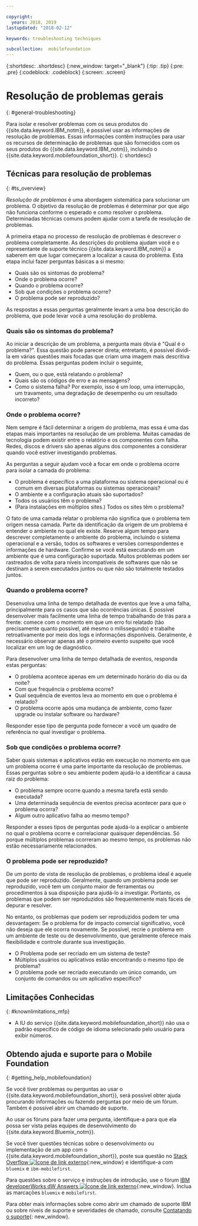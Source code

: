```yaml
---

copyright:
  years: 2018, 2019
lastupdated: "2018-02-12"

keywords: troubleshooting techniques

subcollection:  mobilefoundation
---
```


{:shortdesc: .shortdesc}
{:new_window: target="_blank"}
{:tip: .tip}
{:pre: .pre}
{:codeblock: .codeblock}
{:screen: .screen}

# Resolução de problemas gerais
{: #general-troubleshooting}

Para isolar e resolver problemas com os seus produtos do {{site.data.keyword.IBM_notm}}, é possível usar as informações de resolução de problemas. Essas informações contêm instruções para usar os recursos de determinação de problemas que são fornecidos com os seus produtos do {{site.data.keyword.IBM_notm}}, incluindo o {{site.data.keyword.mobilefoundation_short}}.
{: shortdesc}

## Técnicas para resolução de problemas
{: #ts_overview}

*Resolução de problemas* é uma abordagem sistemática para solucionar um problema. O objetivo da resolução de problemas é determinar por que algo não funciona conforme o esperado e como resolver o problema. Determinadas técnicas comuns podem ajudar com a tarefa de resolução de problemas.

A primeira etapa no processo de resolução de problemas é descrever o problema completamente. As descrições do problema ajudam você e o representante de suporte técnico {{site.data.keyword.IBM_notm}} a saberem em que lugar começarem a localizar a causa do problema. Esta etapa inclui fazer perguntas básicas a si mesmo:

- Quais são os sintomas do problema?
- Onde o problema ocorre?
- Quando o problema ocorre?
- Sob que condições o problema ocorre?
- O problema pode ser reproduzido?

As respostas a essas perguntas geralmente levam a uma boa descrição do problema, que pode levar você a uma resolução do problema.

### Quais são os sintomas do problema?

Ao iniciar a descrição de um problema, a pergunta mais óbvia é "Qual é o problema?". Essa questão pode parecer direta; entretanto, é possível dividi-la em várias questões mais focadas que criam uma imagem mais descritiva do problema. Essas perguntas podem incluir o seguinte,

- Quem, ou o que, está relatando o problema?
- Quais são os códigos de erro e as mensagens?
- Como o sistema falha? Por exemplo, isso é um loop, uma interrupção, um travamento, uma degradação de desempenho ou um resultado incorreto?

### Onde o problema ocorre?

Nem sempre é fácil determinar a origem do problema, mas essa é uma das etapas mais importantes na resolução de um problema. Muitas camadas de tecnologia podem existir entre o relatório e os componentes com falha. Redes, discos e drivers são apenas alguns dos componentes a considerar quando você estiver investigando problemas.

As perguntas a seguir ajudam você a focar em onde o problema ocorre para isolar a camada do problema:

- O problema é específico a uma plataforma ou sistema operacional ou é comum em diversas plataformas ou sistemas operacionais?
- O ambiente e a configuração atuais são suportados?
- Todos os usuários têm o problema?
- (Para instalações em múltiplos sites.) Todos os sites têm o problema?

O fato de uma camada relatar o problema não significa que o problema tem origem nessa camada. Parte da identificação da origem de um problema é entender o ambiente no qual ele existe. Reserve algum tempo para descrever completamente o ambiente do problema, incluindo o sistema operacional e a versão, todos os softwares e versões correspondentes e informações de hardware. Confirme se você está executando em um ambiente que é uma configuração suportada. Muitos problemas podem ser rastreados de volta para níveis incompatíveis de softwares que não se destinam a serem executados juntos ou que não são totalmente testados juntos.

### Quando o problema ocorre?

Desenvolva uma linha de tempo detalhada de eventos que leve a uma falha, principalmente para os casos que são ocorrências únicas. É possível desenvolver mais facilmente uma linha de tempo trabalhando de trás para a frente: comece com o momento em que um erro foi relatado (tão precisamente quanto possível, até mesmo o milissegundo) e trabalhe retroativamente por meio dos logs e informações disponíveis. Geralmente, é necessário observar apenas até o primeiro evento suspeito que você localizar em um log de diagnóstico.

Para desenvolver uma linha de tempo detalhada de eventos, responda estas perguntas:

- O problema acontece apenas em um determinado horário do dia ou da noite?
- Com que frequência o problema ocorre?
- Qual sequência de eventos leva ao momento em que o problema é relatado?
- O problema ocorre após uma mudança de ambiente, como fazer upgrade ou instalar software ou hardware?

Responder esse tipo de pergunta pode fornecer a você um quadro de referência no qual investigar o problema.

### Sob que condições o problema ocorre?

Saber quais sistemas e aplicativos estão em execução no momento em que um problema ocorre é uma parte importante da resolução de problemas. Essas perguntas sobre o seu ambiente podem ajudá-lo a identificar a causa raiz do problema:

- O problema sempre ocorre quando a mesma tarefa está sendo executada?
- Uma determinada sequência de eventos precisa acontecer para que o problema ocorra?
- Algum outro aplicativo falha ao mesmo tempo?

Responder a esses tipos de perguntas pode ajudá-lo a explicar o ambiente no qual o problema ocorre e correlacionar quaisquer dependências. Só porque múltiplos problemas ocorreram ao mesmo tempo, os problemas não estão necessariamente relacionados.

### O problema pode ser reproduzido?

De um ponto de vista de resolução de problemas, o problema ideal é aquele que pode ser reproduzido. Geralmente, quando um problema pode ser reproduzido, você tem um conjunto maior de ferramentas ou procedimentos à sua disposição para ajudá-lo a investigar. Portanto, os problemas que podem ser reproduzidos são frequentemente mais fáceis de depurar e resolver.

No entanto, os problemas que podem ser reproduzidos podem ter uma desvantagem: Se o problema for de impacto comercial significativo, você não deseja que ele ocorra novamente. Se possível, recrie o problema em um ambiente de teste ou de desenvolvimento, que geralmente oferece mais flexibilidade e controle durante sua investigação.

- O Problema pode ser recriado em um sistema de teste?
- Múltiplos usuários ou aplicativos estão encontrando o mesmo tipo de problema?
- O problema pode ser recriado executando um único comando, um conjunto de comandos ou um aplicativo específico?


##  Limitações Conhecidas
{: #knownlimitations_mfp}

* A IU do serviço {{site.data.keyword.mobilefoundation_short}} não usa o padrão específico de código de idioma selecionado pelo usuário para exibir números.

## Obtendo ajuda e suporte para o Mobile Foundation
{: #getting_help_mobilefoundation}

Se você tiver problemas ou perguntas ao usar o {{site.data.keyword.mobilefoundation_short}}, será possível obter ajuda procurando informações ou fazendo perguntas por meio de um fórum. Também é possível abrir um chamado de suporte.

Ao usar os fóruns para fazer uma pergunta, identifique-a para que ela possa ser vista pelas equipes de desenvolvimento do {{site.data.keyword.Bluemix_notm}}.

Se você tiver questões técnicas sobre o desenvolvimento ou implementação de um app com o {{site.data.keyword.mobilefoundation_short}}, poste sua questão no [Stack Overflow ![Ícone de link externo](../../icons/launch-glyph.svg "Ícone de link externo")](http://stackoverflow.com/search?q=ibm-mobilefirst+bluemix){:new_window} e identifique-a com `bluemix` e `ibm-mobilefirst`.

Para questões sobre o serviço e instruções de introdução, use o fórum [IBM developerWorks dW Answers ![Ícone de link externo](../../icons/launch-glyph.svg "Ícone de link externo")](https://developer.ibm.com/answers/topics/mobilefirst/?smartspace=bluemix){:new_window}. Inclua as marcações `bluemix` e `mobilefirst`.

Para obter mais informações sobre como abrir um chamado de suporte IBM ou sobre níveis de suporte e severidades de chamado, consulte [Contatando o suporte](/docs/get-support?topic=get-support-getstarttssup#typesofsupport){: new_window}.
